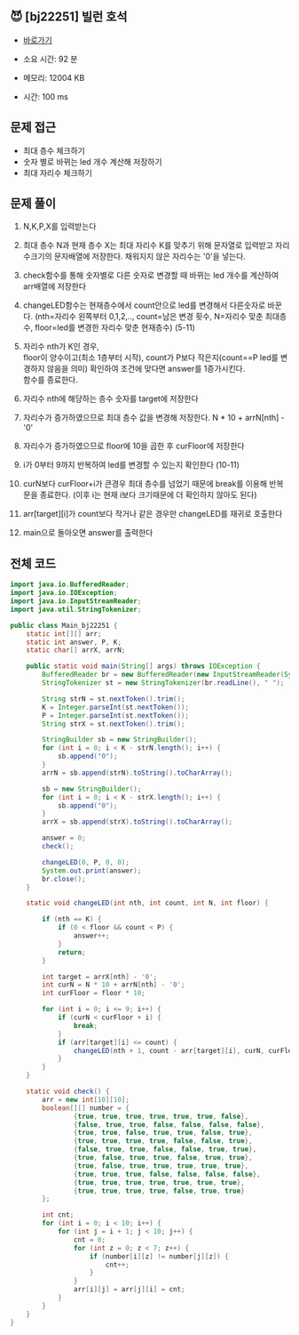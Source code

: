 ## 😈 [bj22251] 빌런 호석

- [바로가기](https://www.acmicpc.net/problem/22251)

- 소요 시간: 92 분
- 메모리: 12004 KB
- 시간: 100 ms

## 문제 접근

- 최대 층수 체크하기
- 숫자 별로 바뀌는 led 개수 계산해 저장하기
- 최대 자리수 체크하기

## 문제 풀이

1. N,K,P,X를 입력받는다

2. 최대 층수 N과 현재 층수 X는 최대 자리수 K를 맞추기 위해 문자열로 입력받고 자리수크기의 문자배열에 저장한다. 채워지지 않은 자리수는 '0'을 넣는다.

3. check함수를 통해 숫자별로 다른 숫자로 변경할 때 바뀌는 led 개수를 계산하여 arr배열에 저장한다

4. changeLED함수는 현재층수에서 count안으로 led를 변경해서 다른숫자로 바꾼다. (nth=자리수 왼쪽부터 0,1,2,.., count=남은 변경 횟수, N=자리수 맞춘 최대층수, floor=led를 변경한 자리수 맞춘 현재층수) (5-11)

5. 자리수 nth가 K인 경우, <br>
   floor이 양수이고(최소 1층부터 시작), count가 P보다 작은지(count==P led를 변경하지 않음을 의미) 확인하여 조건에 맞다면 answer를 1증가시킨다.<br>
   함수를 종료한다.<br>

6. 자리수 nth에 해당하는 층수 숫자를 target에 저장한다

7. 자리수가 증가하였으므로 최대 층수 값을 변경해 저장한다. N \* 10 + arrN[nth] - '0'

8. 자리수가 증가하였으므로 floor에 10을 곱한 후 curFloor에 저장한다

9. i가 0부터 9까지 반복하여 led를 변경할 수 있는지 확인한다 (10-11)

10. curN보다 curFloor+i가 큰경우 최대 층수를 넘었기 때문에 break를 이용해 반복문을 종료한다. (이후 i는 현재 i보다 크기때문에 더 확인하지 않아도 된다)

11. arr[target][i]가 count보다 작거나 같은 경우만 changeLED를 재귀로 호출한다

12. main으로 돌아오면 answer를 출력한다

## 전체 코드

```java
import java.io.BufferedReader;
import java.io.IOException;
import java.io.InputStreamReader;
import java.util.StringTokenizer;

public class Main_bj22251 {
    static int[][] arr;
    static int answer, P, K;
    static char[] arrX, arrN;

    public static void main(String[] args) throws IOException {
        BufferedReader br = new BufferedReader(new InputStreamReader(System.in));
        StringTokenizer st = new StringTokenizer(br.readLine(), " ");

        String strN = st.nextToken().trim();
        K = Integer.parseInt(st.nextToken());
        P = Integer.parseInt(st.nextToken());
        String strX = st.nextToken().trim();

        StringBuilder sb = new StringBuilder();
        for (int i = 0; i < K - strN.length(); i++) {
            sb.append("0");
        }
        arrN = sb.append(strN).toString().toCharArray();

        sb = new StringBuilder();
        for (int i = 0; i < K - strX.length(); i++) {
            sb.append("0");
        }
        arrX = sb.append(strX).toString().toCharArray();

        answer = 0;
        check();

        changeLED(0, P, 0, 0);
        System.out.print(answer);
        br.close();
    }

    static void changeLED(int nth, int count, int N, int floor) {

        if (nth == K) {
            if (0 < floor && count < P) {
                answer++;
            }
            return;
        }

        int target = arrX[nth] - '0';
        int curN = N * 10 + arrN[nth] - '0';
        int curFloor = floor * 10;

        for (int i = 0; i <= 9; i++) {
            if (curN < curFloor + i) {
                break;
            }
            if (arr[target][i] <= count) {
                changeLED(nth + 1, count - arr[target][i], curN, curFloor + i);
            }
        }
    }

    static void check() {
        arr = new int[10][10];
        boolean[][] number = {
                {true, true, true, true, true, true, false},
                {false, true, true, false, false, false, false},
                {true, true, false, true, true, false, true},
                {true, true, true, true, false, false, true},
                {false, true, true, false, false, true, true},
                {true, false, true, true, false, true, true},
                {true, false, true, true, true, true, true},
                {true, true, true, false, false, false, false},
                {true, true, true, true, true, true, true},
                {true, true, true, true, false, true, true}
        };

        int cnt;
        for (int i = 0; i < 10; i++) {
            for (int j = i + 1; j < 10; j++) {
                cnt = 0;
                for (int z = 0; z < 7; z++) {
                    if (number[i][z] != number[j][z]) {
                        cnt++;
                    }
                }
                arr[i][j] = arr[j][i] = cnt;
            }
        }
    }
}
```
